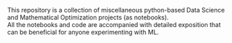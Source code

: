 This repository is a collection of miscellaneous python-based Data Science and Mathematical Optimization projects (as notebooks).  
All the notebooks and code are accompanied with detailed exposition that can be beneficial for anyone experimenting with ML. 
